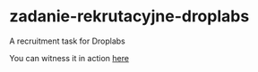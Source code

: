 # zadanie-rekrutacyjne-droplabs
A recruitment task for Droplabs

You can witness it in action [here](https://arachnomorph.github.io/zadanie-rekrutacyjne-droplabs/)
